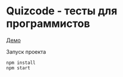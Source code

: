 # Quizcode - тесты для программистов

[Демо](https://painkkiller.github.io/quizcode/index.html)

Запуск проекта

```
npm install
npm start

```
